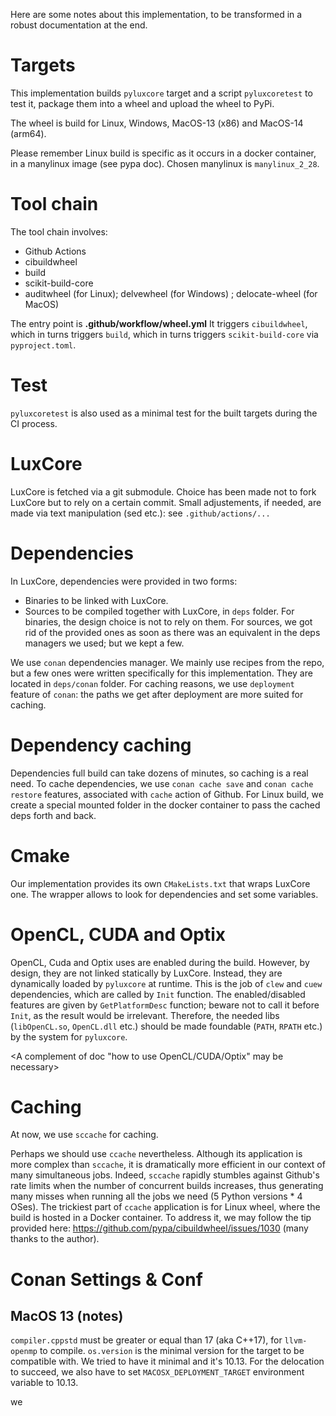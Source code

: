 Here are some notes about this implementation, to be transformed in a robust
documentation at the end.

# Targets
This implementation builds `pyluxcore` target and a script `pyluxcoretest`
to test it, package them into a wheel and upload the wheel to PyPi.

The wheel is build for Linux, Windows, MacOS-13 (x86) and MacOS-14 (arm64).

Please remember Linux build is specific as it occurs in a docker container, in
a manylinux image (see pypa doc). Chosen manylinux is `manylinux_2_28`.

# Tool chain
The tool chain involves:
- Github Actions
- cibuildwheel
- build
- scikit-build-core
- auditwheel (for Linux); delvewheel (for Windows) ; delocate-wheel (for MacOS)

The entry point is **.github/workflow/wheel.yml**
It triggers `cibuildwheel`, which in turns triggers `build`, which in turns
triggers `scikit-build-core` via `pyproject.toml`.

# Test
`pyluxcoretest` is also used as a minimal test for the built targets during the
CI process.

# LuxCore
LuxCore is fetched via a git submodule. Choice has been made not to fork
LuxCore but to rely on a certain commit. Small adjustements, if needed, are
made via text manipulation (sed etc.): see `.github/actions/...`

# Dependencies
In LuxCore, dependencies were provided in two forms:
- Binaries to be linked with LuxCore.
- Sources to be compiled together with LuxCore, in `deps` folder.
For binaries, the design choice is not to rely on them. For sources, we got rid
of the provided ones as soon as there was an equivalent in the deps managers we
used; but we kept a few.

We use `conan` dependencies manager. We mainly use recipes from the repo, but a
few ones were written specifically for this implementation. They are located in
`deps/conan` folder.
For caching reasons, we use `deployment` feature of `conan`: the paths we get
after deployment are more suited for caching.

# Dependency caching
Dependencies full build can take dozens of minutes, so caching is a real need.
To cache dependencies, we use `conan cache save` and `conan cache restore`
features, associated with `cache` action of Github. For Linux build, we create
a special mounted folder in the docker container to pass the cached deps forth
and back.


# Cmake
Our implementation provides its own `CMakeLists.txt` that wraps LuxCore one.
The wrapper allows to look for dependencies and set some variables.

# OpenCL, CUDA and Optix
OpenCL, Cuda and Optix uses are enabled during the build.  However, by design,
they are not linked statically by LuxCore.  Instead, they are dynamically
loaded by `pyluxcore` at runtime. This is the job of `clew` and `cuew`
dependencies, which are called by `Init` function. The enabled/disabled
features are given by `GetPlatformDesc` function; beware not to call it before
`Init`, as the result would be irrelevant.  Therefore, the needed libs
(`libOpenCL.so`, `OpenCL.dll` etc.) should be made foundable (`PATH`, `RPATH`
etc.) by the system for `pyluxcore`.

<A complement of doc "how to use OpenCL/CUDA/Optix" may be necessary>
<Containerized execution may be tricky>

# Caching
At now, we use `sccache` for caching.

Perhaps we should use `ccache` nevertheless. Although its application is more
complex than `sccache`, it is dramatically more efficient in our context of
many simultaneous jobs.  Indeed, `sccache` rapidly stumbles against Github's
rate limits when the number of concurrent builds increases, thus generating
many misses when running all the jobs we need (5 Python versions * 4 OSes). The
trickiest part of `ccache` application is for Linux wheel, where the build is
hosted in a Docker container. To address it, we may follow the tip provided
here: https://github.com/pypa/cibuildwheel/issues/1030 (many thanks to the
author).

# Conan Settings & Conf
## MacOS 13 (notes)
`compiler.cppstd` must be greater or equal than 17 (aka C++17), for
`llvm-openmp` to compile.
`os.version` is the minimal version for the target to be compatible with. We
tried to have it minimal and it's 10.13. For the delocation to succeed, we also
have to set `MACOSX_DEPLOYMENT_TARGET` environment variable to 10.13.



we 

